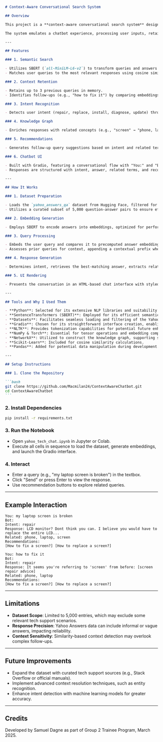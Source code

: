 ````markdown
# Context-Aware Conversational Search System

## Overview

This project is a **context-aware conversational search system** designed to assist users with technical support queries. It maintains context across multiple queries, employs semantic search to deliver relevant answers, and incorporates intent recognition and query recommendations. Developed as part of a trainee program, it showcases fundamental principles of natural language processing (NLP) and interactive user interface design.

The system emulates a chatbot experience, processing user inputs, retaining conversational history, and offering follow-up suggestions through clickable buttons. Implemented in Python within a Jupyter notebook, it leverages Gradio for a seamless, interactive demo.

---

## Features

### 1. Semantic Search

- Utilizes SBERT (`all-MiniLM-L6-v2`) to transform queries and answers into embeddings.
- Matches user queries to the most relevant responses using cosine similarity.

### 2. Context Retention

- Retains up to 3 previous queries in memory.
- Identifies follow-ups (e.g., "how to fix it") by comparing embeddings with a similarity threshold of 0.5, associating them with prior subjects like "screen."

### 3. Intent Recognition

- Detects user intent (repair, replace, install, diagnose, update) through keyword matching from a predefined dictionary.

### 4. Knowledge Graph

- Enriches responses with related concepts (e.g., "screen" → "phone, laptop") derived from a static knowledge graph.

### 5. Recommendations

- Generates follow-up query suggestions based on intent and related terms, presented as interactive buttons that auto-submit upon clicking.

### 6. Chatbot UI

- Built with Gradio, featuring a conversational flow with "You:" and "Bot:" messages.
- Responses are structured with intent, answer, related terms, and recommendations in a clear, readable layout.

---

## How It Works

### 1. Dataset Preparation

- Loads the `yahoo_answers_qa` dataset from Hugging Face, filtered for tech-related categories ("Computers & Internet," "Consumer Electronics," "Yahoo! Products").
- Utilizes a curated subset of 5,000 question-answer pairs to ensure efficient processing while maintaining relevance.

### 2. Embedding Generation

- Employs SBERT to encode answers into embeddings, optimized for performance with GPU support if available.

### 3. Query Processing

- Embeds the user query and compares it to precomputed answer embeddings.
- Assesses prior queries for context, appending a contextual prefix when follow-ups are detected.

### 4. Response Generation

- Determines intent, retrieves the best-matching answer, extracts related concepts from the knowledge graph, and compiles tailored recommendations.

### 5. UI Rendering

- Presents the conversation in an HTML-based chat interface with styled responses and clickable recommendation buttons.

---

## Tools and Why I Used Them

- **Python**: Selected for its extensive NLP libraries and suitability for rapid prototyping in Jupyter notebooks.
- **SentenceTransformers (SBERT)**: Employed for its efficient semantic embeddings (`all-MiniLM-L6-v2` offers a balance of speed and accuracy).
- **Datasets**: Facilitates seamless loading and filtering of the Yahoo Answers dataset from Hugging Face.
- **Gradio**: Chosen for its straightforward interface creation, enabling an interactive chatbot demo.
- **NLTK**: Provides tokenization capabilities for potential future enhancements.
- **NumPy & Torch**: Essential for tensor operations and embedding computations, ensuring compatibility with SBERT.
- **NetworkX**: Utilized to construct the knowledge graph, supporting structured relationships among tech concepts.
- **Scikit-Learn**: Included for cosine similarity calculations.
- **Pandas**: Added for potential data manipulation during development.

---

## Setup Instructions

### 1. Clone the Repository

```bash
git clone https://github.com/Macmilan24/ContextAwareChatbot.git
cd ContextAwareChatbot
```
````

### 2. Install Dependencies

```bash
pip install -r requirements.txt
```

### 3. Run the Notebook

- Open `yahoo_tech_chat.ipynb` in Jupyter or Colab.
- Execute all cells in sequence to load the dataset, generate embeddings, and launch the Gradio interface.

### 4. Interact

- Enter a query (e.g., "my laptop screen is broken") in the textbox.
- Click "Send" or press Enter to view the response.
- Use recommendation buttons to explore related queries.

---

## Example Interaction

```text
You: my laptop screen is broken
Bot:
Intent: repair
Response: LCD monitor? Dont think you can. I believe you would have to replace the entire LCD...
Related: phone, laptop, screen
Recommendations:
[How to fix a screen?] [How to replace a screen?]

You: how to fix it
Bot:
Intent: repair
Response: It seems you're referring to 'screen' from before: [screen repair advice]
Related: phone, laptop
Recommendations:
[How to fix a screen?] [How to replace a screen?]
```

---

## Limitations

- **Dataset Scope**: Limited to 5,000 entries, which may exclude some relevant tech support scenarios.
- **Response Precision**: Yahoo Answers data can include informal or vague answers, impacting reliability.
- **Context Sensitivity**: Similarity-based context detection may overlook complex follow-ups.

---

## Future Improvements

- Expand the dataset with curated tech support sources (e.g., Stack Overflow or official manuals).
- Implement advanced context resolution techniques, such as entity recognition.
- Enhance intent detection with machine learning models for greater accuracy.

---

## Credits

Developed by Samuel Dagne as part of Group 2 Trainee Program, March 2025.

```

```
